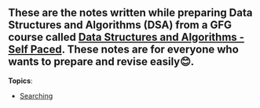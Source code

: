 ## These are the notes written while preparing Data Structures and Algorithms (DSA) from a GFG course called [Data Structures and Algorithms - Self Paced](https://practice.geeksforgeeks.org/courses/dsa-self-paced). These notes are for everyone who wants to prepare and revise easily😊.
     
**Topics**:

- [Searching](Searching/README.md)

























































































































































































































     
     
     
     
















